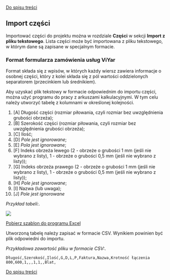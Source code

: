 [Do spisu treści](/service/doc/?cid=stol)
## Import części

Importować części do projektu można w rozdziale **Części** w sekcji **Import z pliku tekstowego**.
Lista części może być importowana z pliku tekstowego, w którym dane są zapisane w specjalnym formacie.

### Format formularza zamówienia usług ViYar 

Format składa się z wpisów, w których każdy wiersz zawiera informacje o osobnej części, który z kolei składa się z pól wartości oddzielonych separatorem (przecinkiem lub średnikiem).

Aby uzyskać plik tekstowy w formacie odpowiednim do importu części, można użyć programu do pracy z arkuszami kalkulacyjnymi. W tym celu należy utworzyć tabelę  z kolumnami w określonej kolejności.

1. [A] Długość części (rozmiar piłowania, czyli rozmiar bez uwzględnienia grubości obrzeża);
2. [B] Szerokość części (rozmiar piłowania, czyli rozmiar bez uwzględnienia grubości obrzeża);
3. [C] Ilość;
4. [D] _Pole jest ignorowane_;
5. [E] _Pola jest ignorowane_;
6. [F] Indeks obrzeża lewego (2 - obrzeże o grubości 1 mm (jeśli nie wybrano z listy), 1 - obrzeże o grubości 0,5 mm (jeśli nie wybrano z listy));
7. [G] Indeks obrzeża prawego (2 - obrzeże o grubości 1 mm (jeśli nie wybrano z listy), 1 - obrzeże o grubości 0,5 mm (jeśli nie wybrano z listy));
8. [H] _Pole jest ignorowane_;
9. [I] Nazwa (lub uwaga);
10. [J] _Pole jest ignorowane_

_Przykład tabeli:_.

![](/service/doc/img/viyar-form-stol.png)

[Pobierz szablon do programu Excel](/service/doc/files/viyar.xls)

Utworzoną tabelę należy zapisać w formacie CSV. Wynikiem powinien być plik odpowiedni do importu.

_Przykładowa zawartość pliku w formacie CSV:_.
```
Długość,Szerokość,Ilość,G,D,L,P,Faktura,Nazwa,Krotność łączenia
800,600,1,,,1,1,,Blat,
```

[Do spisu treści](/service/doc/?cid=stol)